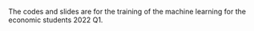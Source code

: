 The codes and slides are for the training of the machine learning for the economic students 2022 Q1. 
